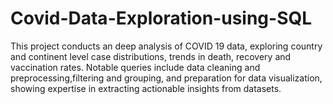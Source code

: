 # Covid-Data-Exploration-using-SQL
This project conducts an deep analysis of COVID 19 data, exploring country and continent level case distributions, trends in death, recovery and vaccination rates. Notable queries include data cleaning and preprocessing,filtering and grouping, and preparation for data visualization, showing expertise in extracting actionable insights from datasets.
